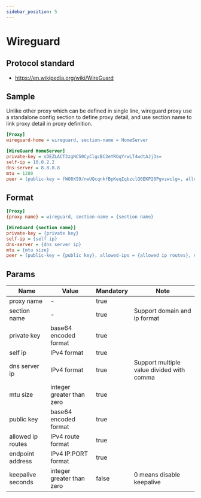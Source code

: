 ```yaml
---
sidebar_position: 5
---
```


# Wireguard

## Protocol standard

- https://en.wikipedia.org/wiki/WireGuard

## Sample

Unlike other proxy which can be defined in single line, wireguard proxy use a standalone config section to define proxy detail, and use section name to link proxy detail in proxy definition.

```ini
[Proxy]
wireguard-home = wireguard, section-name = HomeServer

[WireGuard HomeServer]
private-key = sDEZLACT3zgNCS0CyClgcBC2eYROqYrwLT4wdtAJj3s=
self-ip = 10.0.2.2
dns-server = 8.8.8.8
mtu = 1280
peer = (public-key = fWO8XS9/nwUQcqnkfBpKeqIqbzclQ6EKP20Pgvzwclg=, allowed-ips = 0.0.0.0/0, endpoint = 192.168.20.6:51820)
```

## Format

```ini
[Proxy]
{proxy name} = wireguard, section-name = {section name}

[WireGuard {section name}]
private-key = {private key}
self-ip = {self ip}
dns-server = {dns server ip}
mtu = {mtu size}
peer = (public-key = {public key}, allowed-ips = {allowed ip routes}, endpoint = {endpoint address}, keepalive = {keepalive seconds})
```

## Params

| Name              | Value                     | Mandatory | Note                                      |
|-------------------|---------------------------|-----------|-------------------------------------------|
| proxy name        | -                         | true      |                                           |
| section name      | -                         | true      | Support domain and ip format              |
| private key       | base64 encoded format     | true      |                                           |
| self ip           | IPv4 format               | true      |                                           |
| dns server ip     | IPv4 format               | true      | Support multiple value divided with comma |
| mtu size          | integer greater than zero | true      |                                           |
| public key        | base64 encoded format     | true      |                                           |
| allowed ip routes | IPv4 route format         | true      |                                           |
| endpoint address  | IPv4 IP:PORT format       | true      |                                           |
| keepalive seconds | integer greater than zero | false     | 0 means disable keepalive                 |